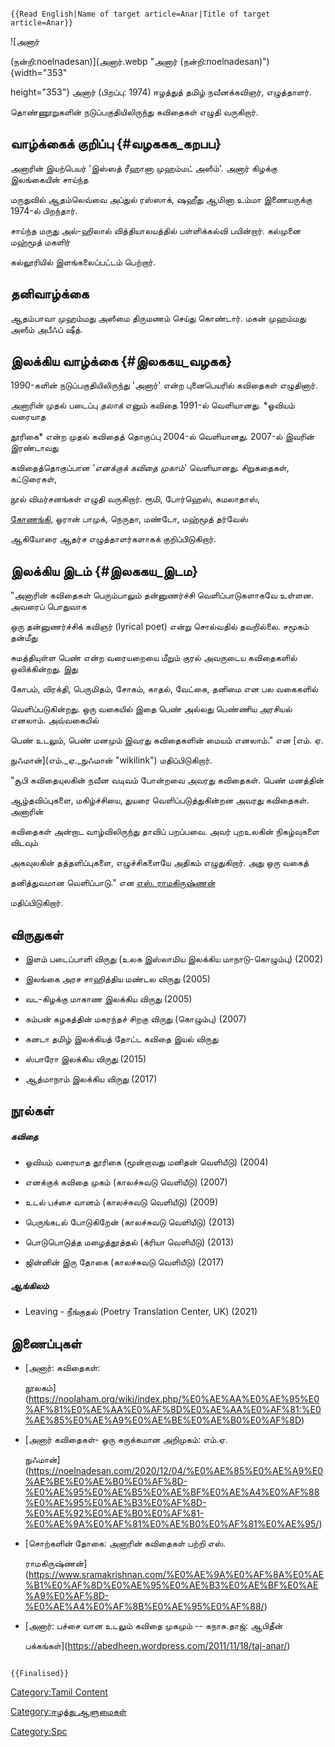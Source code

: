 ```{=mediawiki}
{{Read English|Name of target article=Anar|Title of target article=Anar}}
```
![அனார்
(நன்றி:noelnadesan)](அனார்.webp "அனார் (நன்றி:noelnadesan)"){width="353"
height="353"} அனார் (பிறப்பு: 1974) ஈழத்துத் தமிழ் நவீனக்கவிஞர், எழுத்தாளர்.
தொண்ணூறுகளின் நடுப்பகுதியிலிருந்து கவிதைகள் எழுதி வருகிறார்.

## வாழ்க்கைக் குறிப்பு {#வழககக_கறபப}

அனாரின் இயற்பெயர் \'இஸ்ஸத் ரீஹானா முஹம்மட் அஸீம்'. அனார் கிழக்கு இலங்கையின் சாய்ந்த
மருதுவில் ஆதம்லெவ்வை அப்துல் ரஸ்ஸாக், ஷஹீது ஆமினா உம்மா இணையருக்கு 1974-ல் பிறந்தார்.
சாய்ந்த மருது அல்-ஹிலால் வித்தியாலயத்தில் பள்ளிக்கல்வி பயின்றார். கல்முனை மஹ்மூத் மகளிர்
கல்லூரியில் இளங்கலைப்பட்டம் பெற்றார்.

## தனிவாழ்க்கை

ஆதம்பாவா முஹம்மது அஸீமை திருமணம் செய்து கொண்டார். மகன் முஹம்மது அஸீம் அபீஃப் ஷீத்.

## இலக்கிய வாழ்க்கை {#இலககய_வழகக}

1990-களின் நடுப்பகுதியிலிருந்து \'அனார்\' என்ற புனைபெயரில் கவிதைகள் எழுதினார்.
அனாரின் முதல் படைப்பு *தலாக்* எனும் கவிதை 1991-ல் வெளியானது. *ஓவியம் வரையாத
தூரிகை* என்ற முதல் கவிதைத் தொகுப்பு 2004-ல் வெளியானது. 2007-ல் இவரின் இரண்டாவது
கவிதைத்தொகுப்பான *\'எனக்குக் கவிதை முகாம்*' வெளியானது. சிறுகதைகள், கட்டுரைகள்,
நூல் விமர்சனங்கள் எழுதி வருகிறார். ரூமி, போர்ஹெஸ், கமலாதாஸ்,
[கோணங்கி](கோணங்கி "wikilink"), ஓரான் பாமுக், நெருதா, மண்டோ, மஹ்மூத் தர்வேஸ்
ஆகியோரை ஆதர்ச எழுத்தாளர்களாகக் குறிப்பிடுகிறார்.

## இலக்கிய இடம் {#இலககய_இடம}

"அனாரின் கவிதைகள் பெரும்பாலும் தன்னுணர்ச்சி வெளிப்பாடுகளாகவே உள்ளன. அவரைப் பொதுவாக
ஒரு தன்னுணர்ச்சிக் கவிஞர் (lyrical poet) என்று சொல்வதில் தவறில்லை. சமூகம் தன்மீது
சுமத்தியுள்ள பெண் என்ற வரையறையை மீறும் குரல் அவருடைய கவிதைகளில் ஒலிக்கின்றது. இது
கோபம், விரக்தி, பெருமிதம், சோகம், காதல், வேட்கை, தனிமை என பல வகைகளில்
வெளிப்படுகின்றது. ஒரு வகையில் இதை பெண் அல்லது பெண்ணிய அரசியல் எனலாம். அவ்வகையில்
பெண் உடலும், பெண் மனமும் இவரது கவிதைகளின் மையம் எனலாம்." என [எம். ஏ.
நுஃமான்](எம்._ஏ._நுஃமான் "wikilink") மதிப்பிடுகிறார்.

\"சூபி கவிதையுலகின் நவீன வடிவம் போன்றவை அவரது கவிதைகள். பெண் மனத்தின்
ஆழ்தவிப்புகளை, மகிழ்ச்சியை, துயரை வெளிப்படுத்துகின்றன அவரது கவிதைகள். அனாரின்
கவிதைகள் அன்றாட வாழ்விலிருந்து தாவிப் பறப்பவை. அவர் புறஉலகின் நிகழ்வுகளை விடவும்
அகவுலகின் தத்தளிப்புகளை, எழுச்சிகளையே அதிகம் எழுதுகிறார். அது ஒரு வகைத்
தனித்துவமான வெளிப்பாடு.\" என [எஸ். ராமகிருஷ்ணன்](எஸ்._ராமகிருஷ்ணன் "wikilink")
மதிப்பிடுகிறார்.

## விருதுகள்

-   இளம் படைப்பாளி விருது (உலக இஸ்லாமிய இலக்கிய மாநாடு-கொழும்பு) (2002)
-   இலங்கை அரச சாஹித்திய மண்டல விருது (2005)
-   வட-கிழக்கு மாகாண இலக்கிய விருது (2005)
-   கம்பன் கழகத்தின் மகரந்தச் சிறகு விருது (கொழும்பு) (2007)
-   கனடா தமிழ் இலக்கியத் தோட்ட கவிதை இயல் விருது
-   ஸ்பாரோ இலக்கிய விருது (2015)
-   ஆத்மாநாம் இலக்கிய விருது (2017)

## நூல்கள்

##### கவிதை

-   ஓவியம் வரையாத தூரிகை (மூன்றாவது மனிதன் வெளியீடு) (2004)
-   எனக்குக் கவிதை முகம் (காலச்சுவடு வெளியீடு) (2007)
-   உடல் பச்சை வானம் (காலச்சுவடு வெளியீடு) (2009)
-   பெருங்கடல் போடுகிறேன் (காலச்சுவடு வெளியீடு) (2013)
-   பொடுபொடுத்த மழைத்தூத்தல் (க்ரியா வெளியீடு) (2013)
-   ஜின்னின் இரு தோகை (காலச்சுவடு வெளியீடு) (2017)

##### ஆங்கிலம்

-   Leaving - நீங்குதல் (Poetry Translation Center, UK) (2021)

## இணைப்புகள்

-   [அனார்: கவிதைகள்:
    நூலகம்](https://noolaham.org/wiki/index.php/%E0%AE%AA%E0%AE%95%E0%AF%81%E0%AE%AA%E0%AF%8D%E0%AE%AA%E0%AF%81:%E0%AE%85%E0%AE%A9%E0%AE%BE%E0%AE%B0%E0%AF%8D)
-   [அனார் கவிதைகள்- ஒரு சுருக்கமான அறிமுகம்: எம்.ஏ.
    நுஃமான்](https://noelnadesan.com/2020/12/04/%E0%AE%85%E0%AE%A9%E0%AE%BE%E0%AE%B0%E0%AF%8D-%E0%AE%95%E0%AE%B5%E0%AE%BF%E0%AE%A4%E0%AF%88%E0%AE%95%E0%AE%B3%E0%AF%8D-%E0%AE%92%E0%AE%B0%E0%AF%81-%E0%AE%9A%E0%AF%81%E0%AE%B0%E0%AF%81%E0%AE%95/)
-   [சொற்களின் தோகை: அனாரின் கவிதைகள் பற்றி எஸ்.
    ராமகிருஷ்ணன்](https://www.sramakrishnan.com/%E0%AE%9A%E0%AF%8A%E0%AE%B1%E0%AF%8D%E0%AE%95%E0%AE%B3%E0%AE%BF%E0%AE%A9%E0%AF%8D-%E0%AE%A4%E0%AF%8B%E0%AE%95%E0%AF%88/)
-   [அனார்: பச்சை வான உடலும் கவிதை முகமும் -- கநாசு.தாஜ்: ஆபிதீன்
    பக்கங்கள்](https://abedheen.wordpress.com/2011/11/18/taj-anar/)

```{=mediawiki}
{{Finalised}}
```
[Category:Tamil Content](Category:Tamil_Content "wikilink")
[Category:ஈழத்து ஆளுமைகள்](Category:ஈழத்து_ஆளுமைகள் "wikilink")
[Category:Spc](Category:Spc "wikilink")
